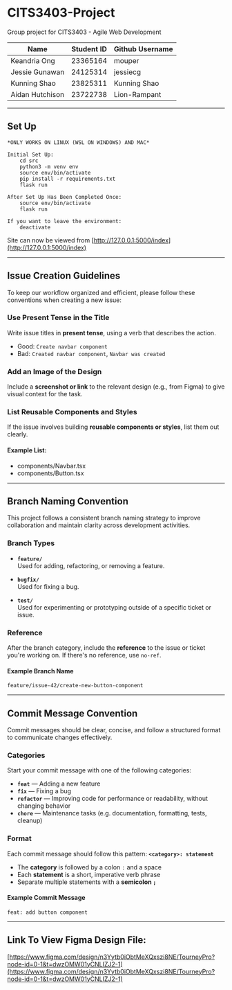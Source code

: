 # CITS3403-Project
Group project for CITS3403 - Agile Web Development

| Name      | Student ID | Github Username |
| ----------- | ----------- | ----------- |
| Keandria Ong | 23365164 | mouper |
| Jessie Gunawan | 24125314 | jessiecg |
| Kunning Shao | 23825311 | Kunning Shao |
| Aidan Hutchison | 23722738  | Lion-Rampant  |


---


## Set Up
```
*ONLY WORKS ON LINUX (WSL ON WINDOWS) AND MAC*

Initial Set Up:
    cd src
    python3 -m venv env
    source env/bin/activate
    pip install -r requirements.txt
    flask run

After Set Up Has Been Completed Once:
    source env/bin/activate
    flask run

If you want to leave the environment:
    deactivate
```
Site can now be viewed from [http://127.0.0.1:5000/index](http://127.0.0.1:5000/index)


---


## Issue Creation Guidelines

To keep our workflow organized and efficient, please follow these conventions when creating a new issue:


### Use Present Tense in the Title

Write issue titles in **present tense**, using a verb that describes the action.

- Good: `Create navbar component`  
- Bad: `Created navbar component`, `Navbar was created`


### Add an Image of the Design

Include a **screenshot or link** to the relevant design (e.g., from Figma) to give visual context for the task.


### List Reusable Components and Styles

If the issue involves building **reusable components or styles**, list them out clearly.

#### Example List:
- components/Navbar.tsx
- components/Button.tsx


---


## Branch Naming Convention
This project follows a consistent branch naming strategy to improve collaboration and maintain clarity across development activities.

### Branch Types

- **`feature/`**  
  Used for adding, refactoring, or removing a feature.

- **`bugfix/`**  
  Used for fixing a bug.

- **`test/`**  
  Used for experimenting or prototyping outside of a specific ticket or issue.

### Reference

After the branch category, include the **reference** to the issue or ticket you're working on. If there's no reference, use `no-ref`.

#### Example Branch Name
`feature/issue-42/create-new-button-component` 


---


## Commit Message Convention

Commit messages should be clear, concise, and follow a structured format to communicate changes effectively.

### Categories

Start your commit message with one of the following categories:

- **`feat`** — Adding a new feature  
- **`fix`** — Fixing a bug  
- **`refactor`** — Improving code for performance or readability, without changing behavior  
- **`chore`** — Maintenance tasks (e.g. documentation, formatting, tests, cleanup)

### Format

Each commit message should follow this pattern:
**`<category>: statement`**
- The **category** is followed by a colon `:` and a space
- Each **statement** is a short, imperative verb phrase
- Separate multiple statements with a **semicolon `;`**

#### Example Commit Message
`feat: add button component` 


---


## Link To View Figma Design File:
[https://www.figma.com/design/n3Yytb0iObtMeXQxszi8NE/TourneyPro?node-id=0-1&t=dwzOMW01yCNLIZJ2-1](https://www.figma.com/design/n3Yytb0iObtMeXQxszi8NE/TourneyPro?node-id=0-1&t=dwzOMW01yCNLIZJ2-1)
